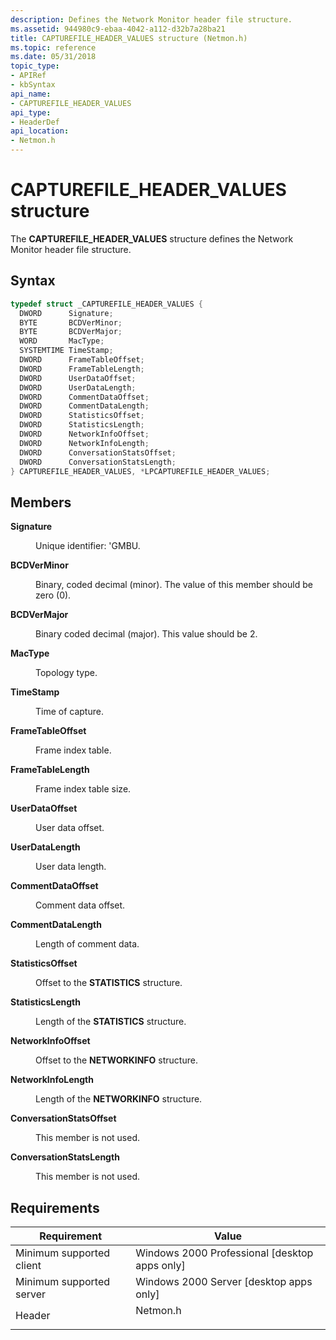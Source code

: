 ```yaml
---
description: Defines the Network Monitor header file structure.
ms.assetid: 944980c9-ebaa-4042-a112-d32b7a28ba21
title: CAPTUREFILE_HEADER_VALUES structure (Netmon.h)
ms.topic: reference
ms.date: 05/31/2018
topic_type: 
- APIRef
- kbSyntax
api_name: 
- CAPTUREFILE_HEADER_VALUES
api_type: 
- HeaderDef
api_location: 
- Netmon.h
---
```


# CAPTUREFILE\_HEADER\_VALUES structure

The **CAPTUREFILE\_HEADER\_VALUES** structure defines the Network Monitor header file structure.

## Syntax


```C++
typedef struct _CAPTUREFILE_HEADER_VALUES {
  DWORD      Signature;
  BYTE       BCDVerMinor;
  BYTE       BCDVerMajor;
  WORD       MacType;
  SYSTEMTIME TimeStamp;
  DWORD      FrameTableOffset;
  DWORD      FrameTableLength;
  DWORD      UserDataOffset;
  DWORD      UserDataLength;
  DWORD      CommentDataOffset;
  DWORD      CommentDataLength;
  DWORD      StatisticsOffset;
  DWORD      StatisticsLength;
  DWORD      NetworkInfoOffset;
  DWORD      NetworkInfoLength;
  DWORD      ConversationStatsOffset;
  DWORD      ConversationStatsLength;
} CAPTUREFILE_HEADER_VALUES, *LPCAPTUREFILE_HEADER_VALUES;
```



## Members

<dl> <dt>

**Signature**
</dt> <dd>

Unique identifier: 'GMBU.

</dd> <dt>

**BCDVerMinor**
</dt> <dd>

Binary, coded decimal (minor). The value of this member should be zero (0).

</dd> <dt>

**BCDVerMajor**
</dt> <dd>

Binary coded decimal (major). This value should be 2.

</dd> <dt>

**MacType**
</dt> <dd>

Topology type.

</dd> <dt>

**TimeStamp**
</dt> <dd>

Time of capture.

</dd> <dt>

**FrameTableOffset**
</dt> <dd>

Frame index table.

</dd> <dt>

**FrameTableLength**
</dt> <dd>

Frame index table size.

</dd> <dt>

**UserDataOffset**
</dt> <dd>

User data offset.

</dd> <dt>

**UserDataLength**
</dt> <dd>

User data length.

</dd> <dt>

**CommentDataOffset**
</dt> <dd>

Comment data offset.

</dd> <dt>

**CommentDataLength**
</dt> <dd>

Length of comment data.

</dd> <dt>

**StatisticsOffset**
</dt> <dd>

Offset to the **STATISTICS** structure.

</dd> <dt>

**StatisticsLength**
</dt> <dd>

Length of the **STATISTICS** structure.

</dd> <dt>

**NetworkInfoOffset**
</dt> <dd>

Offset to the **NETWORKINFO** structure.

</dd> <dt>

**NetworkInfoLength**
</dt> <dd>

Length of the **NETWORKINFO** structure.

</dd> <dt>

**ConversationStatsOffset**
</dt> <dd>

This member is not used.

</dd> <dt>

**ConversationStatsLength**
</dt> <dd>

This member is not used.

</dd> </dl>

## Requirements



| Requirement | Value |
|-------------------------------------|-------------------------------------------------------------------------------------|
| Minimum supported client<br/> | Windows 2000 Professional \[desktop apps only\]<br/>                          |
| Minimum supported server<br/> | Windows 2000 Server \[desktop apps only\]<br/>                                |
| Header<br/>                   | <dl> <dt>Netmon.h</dt> </dl> |



 

 




